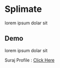 # Splimate
lorem ipsum dolar sit

## Demo
lorem ipsum dolar sit

Suraj Profile : [Click Here](https://github.com/surajdehury)